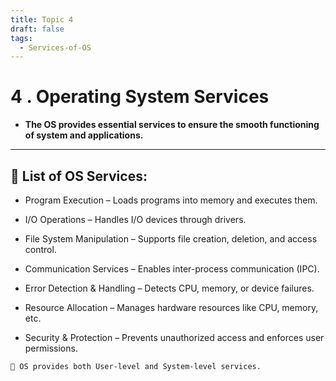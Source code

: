 ```yaml
---
title: Topic 4
draft: false
tags:
  - Services-of-OS
---
```


# 4 . Operating System Services

- **The OS provides essential services to ensure the smooth functioning of system and applications.**

---
## 🔸 List of OS Services:
- Program Execution – Loads programs into memory and executes them.

- I/O Operations – Handles I/O devices through drivers.

- File System Manipulation – Supports file creation, deletion, and access control.

- Communication Services – Enables inter-process communication (IPC).

- Error Detection & Handling – Detects CPU, memory, or device failures.

- Resource Allocation – Manages hardware resources like CPU, memory, etc.

- Security & Protection – Prevents unauthorized access and enforces user permissions.

`📌 OS provides both User-level and System-level services.`